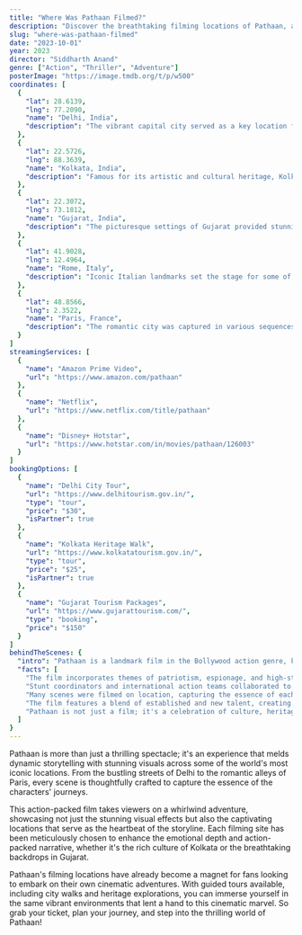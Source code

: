 ```yaml
---
title: "Where Was Pathaan Filmed?"
description: "Discover the breathtaking filming locations of Pathaan, a high-octane action thriller that takes audiences on an exhilarating adventure across stunning landscapes."
slug: "where-was-pathaan-filmed"
date: "2023-10-01"
year: 2023
director: "Siddharth Anand"
genre: ["Action", "Thriller", "Adventure"]
posterImage: "https://image.tmdb.org/t/p/w500"
coordinates: [
  { 
    "lat": 28.6139, 
    "lng": 77.2090, 
    "name": "Delhi, India", 
    "description": "The vibrant capital city served as a key location for many crucial scenes, showcasing its rich heritage."
  },
  { 
    "lat": 22.5726, 
    "lng": 88.3639, 
    "name": "Kolkata, India", 
    "description": "Famous for its artistic and cultural heritage, Kolkata was integral to the storyline's urban landscapes."
  },
  { 
    "lat": 22.3072, 
    "lng": 73.1812, 
    "name": "Gujarat, India", 
    "description": "The picturesque settings of Gujarat provided stunning backdrops for various action sequences."
  },
  { 
    "lat": 41.9028, 
    "lng": 12.4964, 
    "name": "Rome, Italy", 
    "description": "Iconic Italian landmarks set the stage for some of the film's most thrilling moments."
  },
  { 
    "lat": 48.8566, 
    "lng": 2.3522, 
    "name": "Paris, France", 
    "description": "The romantic city was captured in various sequences, enhancing the film's global aesthetic."
  }
]
streamingServices: [
  {
    "name": "Amazon Prime Video",
    "url": "https://www.amazon.com/pathaan"
  },
  {
    "name": "Netflix",
    "url": "https://www.netflix.com/title/pathaan"
  },
  {
    "name": "Disney+ Hotstar",
    "url": "https://www.hotstar.com/in/movies/pathaan/126003"
  }
]
bookingOptions: [
  {
    "name": "Delhi City Tour",
    "url": "https://www.delhitourism.gov.in/",
    "type": "tour",
    "price": "$30",
    "isPartner": true
  },
  {
    "name": "Kolkata Heritage Walk",
    "url": "https://www.kolkatatourism.gov.in/",
    "type": "tour",
    "price": "$25",
    "isPartner": true
  },
  {
    "name": "Gujarat Tourism Packages",
    "url": "https://www.gujarattourism.com/",
    "type": "booking",
    "price": "$150"
  }
]
behindTheScenes: {
  "intro": "Pathaan is a landmark film in the Bollywood action genre, known for its adrenaline-pumping sequences and breathtaking visuals. The filming took place across multiple mesmerizing locations that contribute to the film's gripping narrative and its atmosphere of global intrigue.",
  "facts": [
    "The film incorporates themes of patriotism, espionage, and high-stakes drama against a backdrop of stunning global locations.",
    "Stunt coordinators and international action teams collaborated to choreograph the thrilling action sequences throughout the film.",
    "Many scenes were filmed on location, capturing the essence of each city’s character while enhancing the viewer's experience.",
    "The film features a blend of established and new talent, creating a rich tapestry of characters that resonate with audiences.",
    "Pathaan is not just a film; it's a celebration of culture, heritage, and the vibrant landscapes of India and beyond."
  ]
}
---
```


<PathaanGuide />

Pathaan is more than just a thrilling spectacle; it's an experience that melds dynamic storytelling with stunning visuals across some of the world's most iconic locations. From the bustling streets of Delhi to the romantic alleys of Paris, every scene is thoughtfully crafted to capture the essence of the characters' journeys.

This action-packed film takes viewers on a whirlwind adventure, showcasing not just the stunning visual effects but also the captivating locations that serve as the heartbeat of the storyline. Each filming site has been meticulously chosen to enhance the emotional depth and action-packed narrative, whether it's the rich culture of Kolkata or the breathtaking backdrops in Gujarat.

Pathaan's filming locations have already become a magnet for fans looking to embark on their own cinematic adventures. With guided tours available, including city walks and heritage explorations, you can immerse yourself in the same vibrant environments that lent a hand to this cinematic marvel. So grab your ticket, plan your journey, and step into the thrilling world of Pathaan!